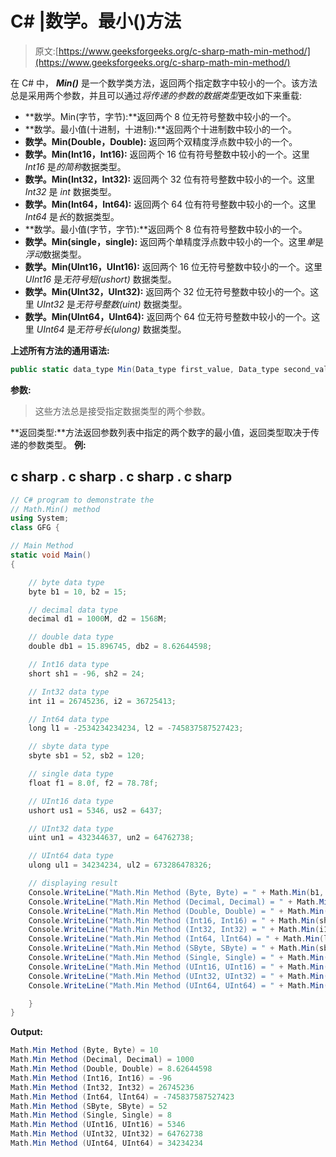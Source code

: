 # C# |数学。最小()方法

> 原文:[https://www.geeksforgeeks.org/c-sharp-math-min-method/](https://www.geeksforgeeks.org/c-sharp-math-min-method/)

在 C# 中， ***Min()*** 是一个数学类方法，返回两个指定数字中较小的一个。该方法总是采用两个参数，并且可以通过*将传递的参数的数据类型*更改如下来重载:

*   **数学。Min(字节，字节):**返回两个 8 位无符号整数中较小的一个。
*   **数学。最小值(十进制，十进制):**返回两个十进制数中较小的一个。
*   **数学。Min(Double，Double):** 返回两个双精度浮点数中较小的一个。
*   **数学。Min(Int16，Int16):** 返回两个 16 位有符号整数中较小的一个。这里 *Int16* 是*的简称*数据类型。
*   **数学。Min(Int32，Int32):** 返回两个 32 位有符号整数中较小的一个。这里 *Int32* 是 *int* 数据类型。
*   **数学。Min(Int64，Int64):** 返回两个 64 位有符号整数中较小的一个。这里 *Int64* 是*长*的数据类型。
*   **数学。最小值(字节，字节):**返回两个 8 位有符号整数中较小的一个。
*   **数学。Min(single，single):** 返回两个单精度浮点数中较小的一个。这里*单*是*浮动*数据类型。
*   **数学。Min(UInt16，UInt16):** 返回两个 16 位无符号整数中较小的一个。这里 *UInt16* 是*无符号短(ushort)* 数据类型。
*   **数学。Min(UInt32，UInt32):** 返回两个 32 位无符号整数中较小的一个。这里 *UInt32* 是*无符号整数(uint)* 数据类型。
*   **数学。Min(UInt64，UInt64):** 返回两个 64 位无符号整数中较小的一个。这里 *UInt64* 是*无符号长(ulong)* 数据类型。

**上述所有方法的通用语法:**

```cs
public static data_type Min(Data_type first_value, Data_type second_value)
```

**参数:**

> 这些方法总是接受指定数据类型的两个参数。

**返回类型:**方法返回参数列表中指定的两个数字的最小值，返回类型取决于传递的参数类型。
**例:**

## c sharp . c sharp . c sharp . c sharp

```cs
// C# program to demonstrate the
// Math.Min() method
using System;
class GFG {

// Main Method
static void Main()
{

    // byte data type
    byte b1 = 10, b2 = 15;

    // decimal data type
    decimal d1 = 1000M, d2 = 1568M;

    // double data type
    double db1 = 15.896745, db2 = 8.62644598;

    // Int16 data type
    short sh1 = -96, sh2 = 24;

    // Int32 data type
    int i1 = 26745236, i2 = 36725413;

    // Int64 data type
    long l1 = -2534234234234, l2 = -745837587527423;

    // sbyte data type
    sbyte sb1 = 52, sb2 = 120;

    // single data type
    float f1 = 8.0f, f2 = 78.78f;

    // UInt16 data type
    ushort us1 = 5346, us2 = 6437;

    // UInt32 data type
    uint un1 = 432344637, un2 = 64762738;

    // UInt64 data type
    ulong ul1 = 34234234, ul2 = 673286478326;

    // displaying result
    Console.WriteLine("Math.Min Method (Byte, Byte) = " + Math.Min(b1, b2));
    Console.WriteLine("Math.Min Method (Decimal, Decimal) = " + Math.Min(d1, d2));
    Console.WriteLine("Math.Min Method (Double, Double) = " + Math.Min(db1, db2));
    Console.WriteLine("Math.Min Method (Int16, Int16) = " + Math.Min(sh1, sh2));
    Console.WriteLine("Math.Min Method (Int32, Int32) = " + Math.Min(i1, i2));
    Console.WriteLine("Math.Min Method (Int64, lInt64) = " + Math.Min(l1, l2));
    Console.WriteLine("Math.Min Method (SByte, SByte) = " + Math.Min(sb1, sb2));
    Console.WriteLine("Math.Min Method (Single, Single) = " + Math.Min(f1, f2));
    Console.WriteLine("Math.Min Method (UInt16, UInt16) = " + Math.Min(us1, us2));
    Console.WriteLine("Math.Min Method (UInt32, UInt32) = " + Math.Min(un1, un2));
    Console.WriteLine("Math.Min Method (UInt64, UInt64) = " + Math.Min(ul1, ul2));

    }
}
```

**Output:** 

```cs
Math.Min Method (Byte, Byte) = 10
Math.Min Method (Decimal, Decimal) = 1000
Math.Min Method (Double, Double) = 8.62644598
Math.Min Method (Int16, Int16) = -96
Math.Min Method (Int32, Int32) = 26745236
Math.Min Method (Int64, lInt64) = -745837587527423
Math.Min Method (SByte, SByte) = 52
Math.Min Method (Single, Single) = 8
Math.Min Method (UInt16, UInt16) = 5346
Math.Min Method (UInt32, UInt32) = 64762738
Math.Min Method (UInt64, UInt64) = 34234234
```